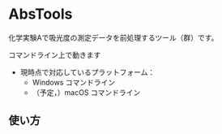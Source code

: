 # AbsTools

化学実験Aで吸光度の測定データを前処理するツール（群）です。

コマンドライン上で動きます

- 現時点で対応しているプラットフォーム：
  - Windows コマンドライン
  - （予定，）macOS コマンドライン
## 使い方
